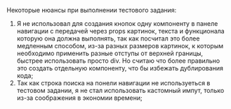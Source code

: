 Некоторые нюансы при выполнении тестового задания:

1. Я не использовал для создания кнопок одну компоненту в панеле навигации с передачей через props картинок, текста и функционала которую она должна выполнять, так как посчитал это более медленным способом, из-за разных размеров картинок, к которым необходимо применить разные отступы от верхней границы, быстрее использовать просто div. Но считаю что более правильно это создать отдельную компоненту, что бы избежать дублирования кода;
2. Так как строка поиска на понели навигации не используеться в тестовом задании, я не стал использовать кастомный импут, только из-за соображения в экономии времени;
